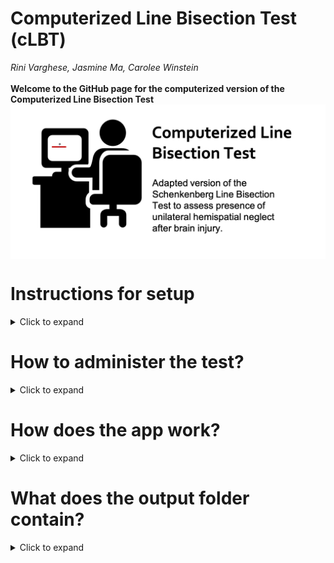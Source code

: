 # Computerized Line Bisection Test (cLBT)
*Rini Varghese, Jasmine Ma, Carolee Winstein*<br><br>
**Welcome to the GitHub page for the computerized version of the Computerized Line Bisection Test** 
<img src="images/img_lbt_2.png" align = "middle" width = "750">

# Instructions for setup
<details>
  <summary>Click to expand</summary>
	
## Step 1: Download MATLAB Runtime 
- The MATLAB Runtime is a FREE standalone set of shared libraries that enables the execution of compiled MATLAB applications or components. <br>
- Note that the Runtime file is quite large (1.7-2 GB).<br>
- **Right-Click on this link and open in a new tab:** https://www.mathworks.com/products/compiler/matlab-runtime.html <br>
- As shown below, download the *R2019a (9.6)* version suited to your platform (Mac, Windows, or Linux)<br>
	<img src="images/mcr_version_img.png" width = "700">

## Step 2: Install the MATLAB Runtime
- Double-Click on the downloaded MATLAB Runtime file from your *Downloads* folder. 
	<img src="images/install_mcr.png" width = "500">
- Follow steps for installation.

## Step 3: Download the cLBT.zip file
- **Right-Click on this link and open in a new tab:** [Line Bisection Test App](https://github.com/rinivarg/cLBT/blob/master/acquisition/cLBT.zip) <br>
	<img src="images/dwld_zip.png" width = "700">
- Note that some computers are set up to automatically unzip the downloaded file. If so, proceed to the next step. Otherwise, unzip the file.

## Step 4: The app is ready for use. 
- The thumbnail for the app looks like this: <br>
	<img src="images/app_tn.png" width = "70"> <br>
- Open and follow instructions!
****
</details> 

# How to administer the test?
<details>
  <summary>Click to expand</summary>
****
</details> 

# How does the app work?
<details>
  <summary>Click to expand</summary><br>
	
1) Open the app. 
2) Note that sometimes the app takes a few seconds to open up. Please be patient.
3) You should see a *Welcome* message.
4) After you click **OK**, you will be asked if you are willing to share your data with us:<br>
		<img src="images/consent_q.png" width = "400">
5) Once you have entered your choice, dialog box asking for 3 inputs:<br>
		<img src="images/data_name.png" width = "200"><br>
		(1) **Enter an appropriate ID.**
			Remember this ID will be the Participant ID in your data output file. <br>
		(2) **Enter Gender.**
			Advisable to use a single letter: M (Male), F (Female), or N (Not disclosed)<br>
		(3) **Enter Number of Trials.**
			You can use any whole number starting from 1. 
			It is advisable to use at least 10 trials, but you can use more.
6) Click **OK**
7) Next, you will see the instructions for the task:<br>
		<img src="images/instr.png" width = "500">
8) Next, you will see the first trial for the line bisection. Wait to see the cross-hairs (see below) before you mark the midpoint of the horizontal line. Note that the horizontal line will appear in different quadrants of the screen.<br>
		<img src="images/crosshair.png" width = "400">
9) Draw a short vertical line to indicate your response (see below):<br>
		<img src="images/mrkd_trial.png" width = "400">
10) After you have completed all the trials, you will see a summary figure (see below) and a *Thank you* message.<br>
		<img src="images/summ_fig.png" width = "300">
11) Your output data folder is saved on your *Desktop* with the following name: **LBT_[yourID_yourGender]**<br>
12) The app will close when you close these windows.
****
</details> 

# What does the output folder contain?
<details>
  <summary>Click to expand</summary><br>
	
The output folder saved within the *Desktop* folder and contains the following files: <br>
- **00a_LBT_summary.tiff**<br>This is the summary image file that you see at the end of the test.<br>
- **00b_Average_Report_LBT_[yourID_yourGender].txt**<br>This file contains the average absolute and percent deviation across all trials.<br>
- **00b_TrialWise_Report_LBT_[yourID_yourGender].txt**<br>This file containts the trial-wise absolute and percent deviations across all trials.<br>
- **LBT_[yourID_yourGender].mat**<br>Contains raw trial-wise data with x and y cursor position data. Note that you will only be able to open this file if you have MATLAB installed on your machine.<br>
- **log_[mm-dd-yyyy-hh-mm].txt**<br>Log file containing outputs from the MATLAB command window. Will contain any errors in running the app. If no errors, it will report the average and standard deviation info.<br>
- **LBT_[yourID_yourGender_trial#].jpeg**<br> Low-res image files for each trial showing participant performance.	
****
</details> 
